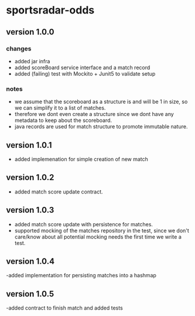 # sportsradar-odds

## version 1.0.0
### changes
- added jar infra
- added scoreBoard service interface and a match record
- added (failing) test with Mockito + Junit5 to validate setup
### notes
* we assume that the scoreboard as a structure is and will be 1 in size, so we can simplify it to a list of matches.
* therefore we dont even create a structure since we dont have any metadata to keep about the scoreboard.
* java records are used for match structure to promote immutable nature.

## version 1.0.1
- added implemenation for simple creation of new match

## version 1.0.2
- added match score update contract.

## version 1.0.3
- added match score update with persistence for matches.
- supported mocking of the matches repository in the test, since we don't care/know about all potential mocking needs the first time we write a test.

## version 1.0.4
-added implementation for persisting matches into a hashmap

## version 1.0.5
-added contract to finish match and added tests
